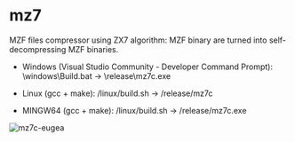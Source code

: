 # mz7
MZF files compressor using ZX7 algorithm: MZF binary are turned into self-decompressing MZF binaries.

- Windows (Visual Studio Community - Developer Command Prompt): \windows\Build.bat -> \release\mz7c.exe

- Linux (gcc + make): /linux/build.sh -> /release/mz7c

- MINGW64 (gcc + make): /linux/build.sh -> /release/mz7c.exe

![mz7c-eugea](https://user-images.githubusercontent.com/56785/65390615-3018ab00-dd61-11e9-9561-c141cff1791c.png)
